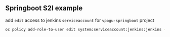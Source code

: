 ## Springboot S2I example

add `edit` access to jenkins `serviceaccount` for `vpogu-springboot` project

```bash
oc policy add-role-to-user edit system:serviceaccount:jenkins:jenkins -n vpogu-springboot
```
